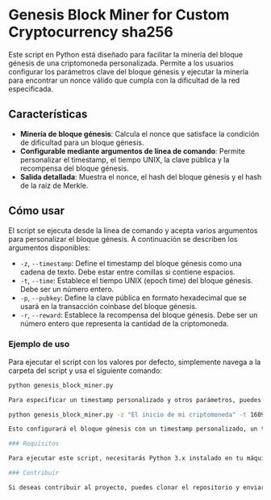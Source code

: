 # Genesis Block Miner for Custom Cryptocurrency sha256

Este script en Python está diseñado para facilitar la minería del bloque génesis de una criptomoneda personalizada. Permite a los usuarios configurar los parámetros clave del bloque génesis y ejecutar la minería para encontrar un nonce válido que cumpla con la dificultad de la red especificada.

## Características

- **Minería de bloque génesis**: Calcula el nonce que satisface la condición de dificultad para un bloque génesis.
- **Configurable mediante argumentos de línea de comando**: Permite personalizar el timestamp, el tiempo UNIX, la clave pública y la recompensa del bloque génesis.
- **Salida detallada**: Muestra el nonce, el hash del bloque génesis y el hash de la raíz de Merkle.

## Cómo usar

El script se ejecuta desde la línea de comando y acepta varios argumentos para personalizar el bloque génesis. A continuación se describen los argumentos disponibles:

- `-z`, `--timestamp`: Define el timestamp del bloque génesis como una cadena de texto. Debe estar entre comillas si contiene espacios.
- `-t`, `--time`: Establece el tiempo UNIX (epoch time) del bloque génesis. Debe ser un número entero.
- `-p`, `--pubkey`: Define la clave pública en formato hexadecimal que se usará en la transacción coinbase del bloque génesis.
- `-r`, `--reward`: Establece la recompensa del bloque génesis. Debe ser un número entero que representa la cantidad de la criptomoneda.

### Ejemplo de uso

Para ejecutar el script con los valores por defecto, simplemente navega a la carpeta del script y usa el siguiente comando:

```bash
python genesis_block_miner.py

Para especificar un timestamp personalizado y otros parámetros, puedes usar el comando de la siguiente manera:

python genesis_block_miner.py -z "El inicio de mi criptomoneda" -t 1609459200 -p "0411abcde..." -r 1000000000

Esto configurará el bloque génesis con un timestamp personalizado, un tiempo UNIX específico, una clave pública determinada y una recompensa de 1000000000 unidades de la criptomoneda.

### Requisitos

Para ejecutar este script, necesitarás Python 3.x instalado en tu máquina. No se requieren bibliotecas externas adicionales fuera de las que vienen por defecto con Python.

### Contribuir

Si deseas contribuir al proyecto, puedes clonar el repositorio y enviar tus pull requests o abrir issues para discutir mejoras o reportar bugs. Todo tipo de contribuciones son bienvenidas!


